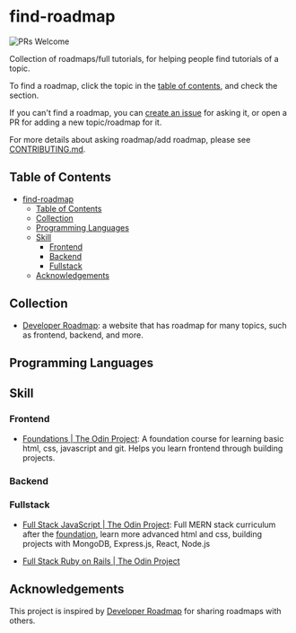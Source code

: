 # find-roadmap

![PRs Welcome](https://img.shields.io/badge/PRs-welcome-brightgreen.svg?style=flat-square)

Collection of roadmaps/full tutorials, for helping people find tutorials of a topic.

To find a roadmap, click the topic in the [table of contents](#table-of-contents), and check the section.

If you can't find a roadmap, you can [create an issue](https://github.com/ascodeasice/find-roadmap/issues/new/choose) for asking it, or open a PR for adding a new topic/roadmap for it.

For more details about asking roadmap/add roadmap, please see [CONTRIBUTING.md](./CONTRIBUTING.md).

## Table of Contents

- [find-roadmap](#find-roadmap)
  - [Table of Contents](#table-of-contents)
  - [Collection](#collection)
  - [Programming Languages](#programming-languages)
  - [Skill](#skill)
    - [Frontend](#frontend)
    - [Backend](#backend)
    - [Fullstack](#fullstack)
  - [Acknowledgements](#acknowledgements)

## Collection

- [Developer Roadmap](https://roadmap.sh/): a website that has roadmap for many topics, such as frontend, backend, and more.

## Programming Languages

## Skill

### Frontend

- [Foundations | The Odin Project](https://www.theodinproject.com/paths/foundations/courses/foundations): A foundation course for learning basic html, css, javascript and git. Helps you learn frontend through building projects.

### Backend

### Fullstack

- [Full Stack JavaScript | The Odin Project](https://www.theodinproject.com/paths/full-stack-javascript): Full MERN stack curriculum after the [foundation](https://www.theodinproject.com/paths/foundations/courses/foundations), learn more advanced html and css, building projects with MongoDB, Express.js, React, Node.js

- [Full Stack Ruby on Rails | The Odin Project](https://www.theodinproject.com/paths/full-stack-ruby-on-rails)

## Acknowledgements

This project is inspired by [Developer Roadmap](https://github.com/kamranahmedse/developer-roadmap) for sharing roadmaps with others.

